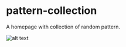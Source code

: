 # pattern-collection
A homepage with collection of random pattern.

![alt text](http://drive.google.com/file/d/1RzPnYLwb9Xh0Bveh1jnuGgEXo91Vvytd/view?usp=sharing/to/img.png)

